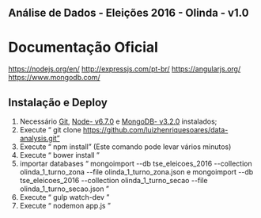  ## Análise de Dados - Eleições 2016 - Olinda - v1.0



# Documentação Oficial

https://nodejs.org/en/
http://expressjs.com/pt-br/
https://angularjs.org/
https://www.mongodb.com/


## Instalação e Deploy
1. Necessário [Git](https://git-scm.com/downloads), [Node- v6.7.0](https://nodejs.org/en/) e [MongoDB- v3.2.0](https://www.mongodb.com/) instalados;
2. Execute “ git clone https://github.com/luizhenriquesoares/data-analysis.git”
3. Execute “ npm install” (Este comando pode levar vários minutos)
4. Execute “ bower install ” 
5. importar databases “ mongoimport --db tse_eleicoes_2016 --collection olinda_1_turno_zona  --file olinda_1_turno_zona.json e mongoimport --db tse_eleicoes_2016 --collection olinda_1_turno_secao  --file olinda_1_turno_secao.json ” 
6. Execute “ gulp watch-dev ” 
7. Execute “ nodemon app.js ” 

